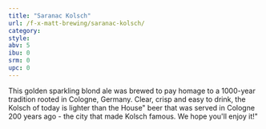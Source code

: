 ```yaml
---
title: "Saranac Kolsch"
url: /f-x-matt-brewing/saranac-kolsch/
category: 
style: 
abv: 5
ibu: 0
srm: 0
upc: 0
---
```

This golden sparkling blond ale was brewed to pay homage to a 1000-year tradition rooted in Cologne, Germany. Clear, crisp and easy to drink, the Kolsch of today is lighter than the House" beer that was served in Cologne 200 years ago - the city that made Kolsch famous. We hope you'll enjoy it!"
